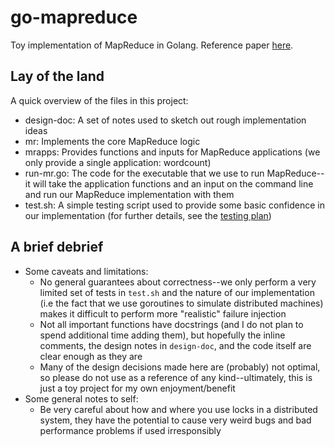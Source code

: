 # go-mapreduce
Toy implementation of MapReduce in Golang. Reference paper 
[here](https://research.google/pubs/pub62/).

## Lay of the land
A quick overview of the files in this project:
- design-doc: A set of notes used to sketch out rough implementation ideas
- mr: Implements the core MapReduce logic
- mrapps: Provides functions and inputs for MapReduce applications (we only
provide a single application: wordcount)
- run-mr.go: The code for the executable that we use to run MapReduce--it will
take the application functions and an input on the command line and run our 
MapReduce implementation with them
- test.sh: A simple testing script used to provide some basic confidence in our
implementation (for further details, see the [testing plan](design-doc/testing-plan.md))

## A brief debrief
- Some caveats and limitations:
  - No general guarantees about correctness--we only perform a very limited set
of tests in `test.sh` and the nature of our implementation (i.e the fact that
we use goroutines to simulate distributed machines) makes it difficult to 
perform more "realistic" failure injection
  - Not all important functions have docstrings (and I do not plan to spend
additional time adding them), but hopefully the inline comments, the design
notes in  `design-doc`, and the code itself are clear enough as they are
  - Many of the design decisions made here are (probably) not optimal, so please
do not use as a reference of any kind--ultimately, this is just a toy project 
for my own enjoyment/benefit
- Some general notes to self:
  - Be very careful about how and where you use locks in a distributed system,
they have the potential to cause very weird bugs and bad performance problems
if used irresponsibly